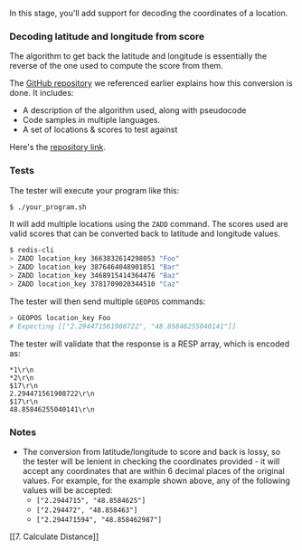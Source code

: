 In this stage, you'll add support for decoding the coordinates of a location.

### Decoding latitude and longitude from score

The algorithm to get back the latitude and longitude is essentially the reverse of the one used to compute the score from them.

The [GitHub repository](https://github.com/codecrafters-io/redis-geocoding-algorithm) we referenced earlier explains how this conversion is done. It includes:

- A description of the algorithm used, along with pseudocode
- Code samples in multiple languages.
- A set of locations & scores to test against

Here's the [repository link](https://github.com/codecrafters-io/redis-geocoding-algorithm).

### Tests

The tester will execute your program like this:

```bash
$ ./your_program.sh
```

It will add multiple locations using the `ZADD` command. The scores used are valid scores that can be converted back to latitude and longitude values.

```bash
$ redis-cli
> ZADD location_key 3663832614298053 "Foo"
> ZADD location_key 3876464048901851 "Bar"
> ZADD location_key 3468915414364476 "Baz"
> ZADD location_key 3781709020344510 "Caz"
```

The tester will then send multiple `GEOPOS` commands:

```bash
> GEOPOS location_key Foo
# Expecting [["2.294471561908722", "48.85846255040141"]]
```

The tester will validate that the response is a RESP array, which is encoded as:

```
*1\r\n
*2\r\n
$17\r\n
2.294471561908722\r\n
$17\r\n
48.85846255040141\r\n
```

### Notes

- The conversion from latitude/longitude to score and back is lossy, so the tester will be lenient in checking the coordinates provided - it will accept any coordinates that are within 6 decimal places of the original values. For example, for the example shown above, any of the following values will be accepted:
    - `["2.2944715", "48.8584625"]`
    - `["2.294472", "48.858463"]`
    - `["2.294471594", "48.858462987"]`

[[7. Calculate Distance]]